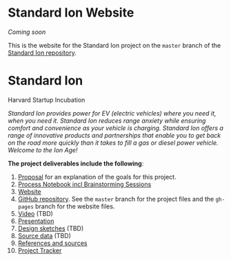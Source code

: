 # Standard Ion Website

_Coming soon_

This is the website for the Standard Ion project on the `master` branch of the [Standard Ion repository](https://github.com/standard-ion/standardion.com).


# Standard Ion

Harvard Startup Incubation 

_Standard Ion provides power for EV (electric vehicles) where you need it, when you need it.  Standard Ion reduces range anxiety while ensuring comfort and convenience as your vehicle is charging.  Standard Ion offers a range of innovative products and partnerships that enable you to get back on the road more quickly than it takes to fill a gas or diesel power vehicle. Welcome to the Ion Age!_

**The project deliverables include the following**:

1. [Proposal](https://docs.google.com/document/d/1pkgTXwJS-1_JduU2bg6Uq79q3Ea30ZmdVKreMJrv0GY/edit#) for an explanation of the goals for this project.
2. [Process Notebook incl Brainstorming Sessions](https://docs.google.com/document/d/1cp50sADJgmBCTi5lP0_BrD1NDVC7HaUrQrzQ4Pd9CYM/edit#heading=h.v6xtqiaw0ejg)
3. [Website](https://standard-ion.github.io/standardion.com/)
4. [GitHub repository](https://github.com/standard-ion/standardion.com/).  See the `master` branch for the project files and the `gh-pages` branch for the website files.
5. [Video](https://www.youtube.com/watch?v=9Hat1SxM8jU) (TBD)
6. [Presentation](https://docs.google.com/presentation/d/1PLF2ed5gVg0blJaxLEA0Fjfp60PSn8Y_EQQoujbuJ0o/edit#slide=id.p)
6. [Design sketches](https://github.com/standard-ion/standardion.com/edit/main/README.md) (TBD)
7. [Source data](https://github.com/standard-ion/standardion.com/tree/master/data) (TBD)
8. [References and sources](https://standard-ion.github.io/standardion.com/references.html)
9. [Project Tracker](https://github.com/orgs/standard-ion/projects/1)



